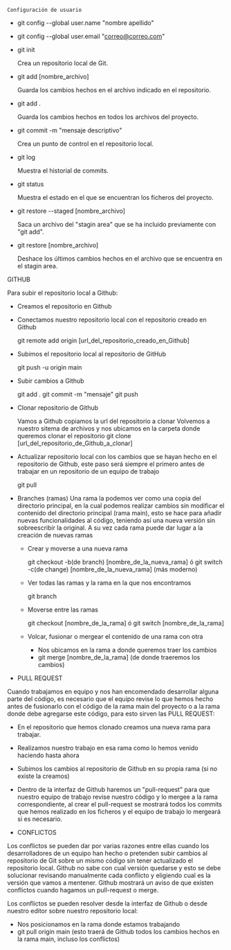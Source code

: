 ` Configuración de usuario `

- git config --global user.name "nombre apellido"
- git config --global user.email "correo@correo.com"


- git init

    Crea un repositorio local de Git.

- git add [nombre_archivo]

    Guarda los cambios hechos en el archivo indicado en el repositorio.

- git add .

    Guarda los cambios hechos en todos los archivos del proyecto.

- git commit -m "mensaje descriptivo"

    Crea un punto de control en el repositorio local.

- git log

    Muestra el historial de commits.

- git status

    Muestra el estado en el que se encuentran los ficheros del proyecto.

- git restore --staged [nombre_archivo]

    Saca un archivo del "stagin area" que se ha incluido previamente con "git add".

- git restore [nombre_archivo]

    Deshace los últimos cambios hechos en el archivo que se encuentra en el stagin area.
    
GITHUB

Para subir el repositorio local a Github: 

- Creamos el repositorio en Github
- Conectamos nuestro repositorio local con el repositorio creado en Github

    git remote add origin [url_del_repositorio_creado_en_Github]

- Subimos el repositorio local al repositorio de GitHub

    git push -u origin main

- Subir cambios a Github

    git add .
    git commit -m "mensaje"
    git push

- Clonar repositorio de Github

    Vamos a Github copiamos la url del repositorio a clonar
    Volvemos a nuestro sitema de archivos y nos ubicamos en la carpeta donde queremos clonar el repositorio
    git clone [url_del_repositorio_de_Github_a_clonar] 

- Actualizar repositorio local con los cambios que se hayan hecho en el repositorio de Github, este paso será siempre el primero antes de trabajar en un repositorio de un equipo de trabajo

    git pull

- Branches (ramas)
  Una rama la podemos ver como una copia del directorio principal, en la cual podemos realizar cambios sin modificar el contenido del directorio principal (rama main), esto se hace para añadir nuevas funcionalidades al código, teniendo así una nueva versión sin sobreescribir la original. A su vez cada rama puede dar lugar a la creación de nuevas ramas

    - Crear y moverse a una nueva rama

        git checkout -b(de branch) [nombre_de_la_nueva_rama] ó git switch -c(de change) [nombre_de_la_nueva_rama] (más moderno)

    - Ver todas las ramas y la rama en la que nos encontramos

        git branch

    - Moverse entre las ramas

        git checkout [nombre_de_la_rama] ó git switch [nombre_de_la_rama]

    - Volcar, fusionar o mergear el contenido de una rama con otra

        - Nos ubicamos en la rama a donde queremos traer los cambios
        - git merge [nombre_de_la_rama] (de donde traeremos los cambios)

- PULL REQUEST

Cuando trabajamos en equipo y nos han encomendado desarrollar alguna parte del código, es necesario que el equipo revise lo que hemos hecho antes de fusionarlo con el código de la rama main del proyecto o a la rama donde debe agregarse este código, para esto sirven las PULL REQUEST:

- En el repositorio que hemos clonado creamos una nueva rama para trabajar.
- Realizamos nuestro trabajo en esa rama como lo hemos venido haciendo hasta ahora
- Subimos los cambios al repositorio de Github en su propia rama (si no existe la creamos)
- Dentro de la interfaz de Github haremos un "pull-request" para que nuestro equipo de trabajo revise nuestro código y lo mergee a la rama correspondiente, al crear el pull-request se mostrará todos los commits que hemos realizado en los ficheros y el equipo de trabajo lo mergeará si es necesario.

- CONFLICTOS

Los conflictos se pueden dar por varias razones entre ellas cuando los desarrolladores de un equipo han hecho o pretenden subir cambios al repositorio de Git sobre un mismo código sin tener actualizado el repositorio local. Github no sabe con cual versión quedarse y esto se debe solucionar revisando manualmente cada conflicto y eligiendo cual es la versión que vamos a mentener. Github mostrará un aviso de que existen conflictos cuando hagamos un pull-request o merge.

Los conflictos se pueden resolver desde la interfaz de Github o desde nuestro editor sobre nuestro repositorio local:

- Nos posicionamos en la rama donde estamos trabajando
- git pull origin main (esto traerá de Github todos los cambios hechos en la rama main, incluso los conflictos)